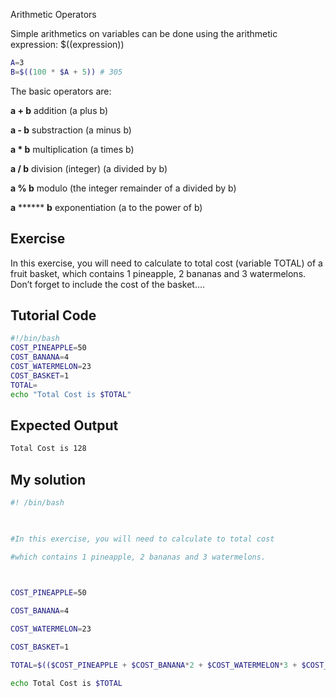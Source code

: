 Arithmetic Operators

Simple arithmetics on variables can be done using the arithmetic expression: $((expression))

```bash
A=3
B=$((100 * $A + 5)) # 305
```

The basic operators are:

**a + b** addition (a plus b)

**a - b** substraction (a minus b)

**a * b** multiplication (a times b)

**a / b** division (integer) (a divided by b)

**a % b** modulo (the integer remainder of a divided by b)

**a** ****** **b** exponentiation (a to the power of b)

## Exercise

In this exercise, you will need to calculate to total cost (variable TOTAL) of a fruit basket, which contains 1 pineapple, 2 bananas and 3 watermelons. Don’t forget to include the cost of the basket….

## Tutorial Code

```bash
#!/bin/bash
COST_PINEAPPLE=50
COST_BANANA=4
COST_WATERMELON=23
COST_BASKET=1
TOTAL=
echo "Total Cost is $TOTAL"
```

## Expected Output

```bash
Total Cost is 128
```

## My solution

```bash
#! /bin/bash

  

#In this exercise, you will need to calculate to total cost

#which contains 1 pineapple, 2 bananas and 3 watermelons.

  

COST_PINEAPPLE=50

COST_BANANA=4

COST_WATERMELON=23

COST_BASKET=1

TOTAL=$(($COST_PINEAPPLE + $COST_BANANA*2 + $COST_WATERMELON*3 + $COST_BASKET ))

echo Total Cost is $TOTAL
```